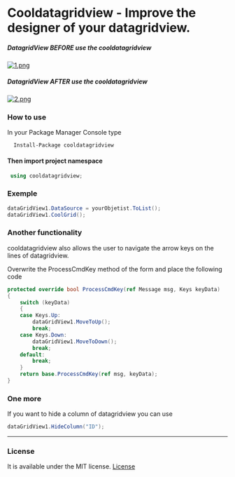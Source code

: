 # Cooldatagridview - Improve the designer of your datagridview.
##### DatagridView BEFORE use the cooldatagridview

[![1.png](https://s15.postimg.org/irxdzqtln/image.png)](https://postimg.org/image/amfc1l5cn/)

##### DatagridView AFTER use the cooldatagridview

[![2.png](https://s15.postimg.org/5z99zthzv/image.png)](https://postimg.org/image/ufrfuaiqf/)

### How to use
 In your Package Manager Console type 
```
  Install-Package cooldatagridview
```
#### Then import project namespace
```C#
 using cooldatagridview;
```
### Exemple
```C#
dataGridView1.DataSource = yourObjetist.ToList();
dataGridView1.CoolGrid();
```

### Another functionality
cooldatagridview also allows the user to navigate the arrow keys on the lines of datagridview.

Overwrite the ProcessCmdKey method of the form and place the following code
```C#
protected override bool ProcessCmdKey(ref Message msg, Keys keyData)
{
    switch (keyData)
    {
	case Keys.Up:
	    dataGridView1.MoveToUp();
	    break;
	case Keys.Down:
	    dataGridView1.MoveToDown();
	    break;
	default:
	    break;
    }
    return base.ProcessCmdKey(ref msg, keyData);
}
```

### One more
If you want to hide a column of datagridview you can use
```C#
dataGridView1.HideColumn("ID");
```
<hr>

### License

It is available under the MIT license.
[License](https://opensource.org/licenses/mit-license.php)


